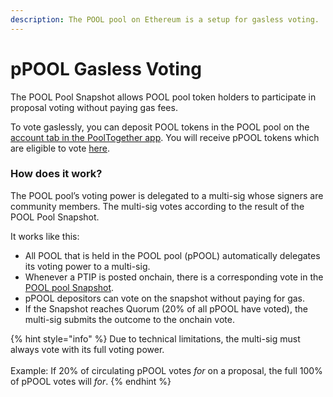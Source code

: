 ```yaml
---
description: The POOL pool on Ethereum is a setup for gasless voting.
---
```


# pPOOL Gasless Voting

The POOL Pool Snapshot allows POOL pool token holders to participate in proposal voting without paying gas fees.

To vote gaslessly, you can deposit POOL tokens in the POOL pool on the [account tab in the PoolTogether app](https://app.pooltogether.com/account). You will receive pPOOL tokens which are eligible to vote [here](https://snapshot.org/#/poolpool.pooltogether.eth).

### How does it work?

The POOL pool’s voting power is delegated to a multi-sig whose signers are community members. The multi-sig votes according to the result of the POOL Pool Snapshot.

It works like this:

* All POOL that is held in the POOL pool (pPOOL) automatically delegates its voting power to a multi-sig.
* Whenever a PTIP is posted onchain, there is a corresponding vote in the [POOL pool Snapshot](https://snapshot.org/#/poolpool.pooltogether.eth).
* pPOOL depositors can vote on the snapshot without paying for gas.
* If the Snapshot reaches Quorum (20% of all pPOOL have voted), the multi-sig submits the outcome to the onchain vote.

{% hint style="info" %}
Due to technical limitations, the multi-sig must always vote with its full voting power.\
\
Example: If 20% of circulating pPOOL votes _for_ on a proposal, the full 100% of pPOOL votes will _for_.
{% endhint %}
